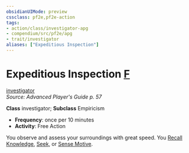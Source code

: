 ```yaml
---
obsidianUIMode: preview
cssclass: pf2e,pf2e-action
tags:
- action/class/investigator-apg
- compendium/src/pf2e/apg
- trait/investigator
aliases: ["Expeditious Inspection"]
---
```

# Expeditious Inspection [F](../core-rulebook/chapter-9-playing-the-game.md#Actions "Free Action")
[investigator](../traits/investigator-apg.md)  
*Source: Advanced Player's Guide p. 57*  

**Class** investigator; **Subclass** Empiricism
- **Frequency**: once per 10 minutes
- **Activity**: Free Action

You observe and assess your surroundings with great speed. You [Recall Knowledge](recall-knowledge.md), [Seek](seek.md), or [Sense Motive](sense-motive.md).
